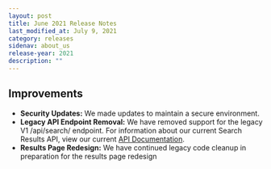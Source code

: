 ```yaml
---
layout: post
title: June 2021 Release Notes
last_modified_at: July 9, 2021
category: releases
sidenav: about_us
release-year: 2021
description: ""
---
```

## Improvements

* **Security Updates:** We made updates to maintain a secure environment.
* **Legacy API Endpoint Removal:** We have removed support for the legacy V1 /api/search/ endpoint. For information about our current Search Results API, view our current [API Documentation](https://open.gsa.gov/api/searchgov-results/).
* **Results Page Redesign:** We have continued legacy code cleanup in preparation for the results page redesign